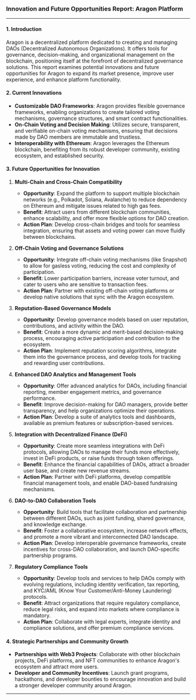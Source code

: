 ### **Innovation and Future Opportunities Report: Aragon Platform**

---

#### **1. Introduction**

Aragon is a decentralized platform dedicated to creating and managing DAOs (Decentralized Autonomous Organizations). It offers tools for governance, decision-making, and organizational management on the blockchain, positioning itself at the forefront of decentralized governance solutions. This report examines potential innovations and future opportunities for Aragon to expand its market presence, improve user experience, and enhance platform functionality.

#### **2. Current Innovations**

- **Customizable DAO Frameworks**: Aragon provides flexible governance frameworks, enabling organizations to create tailored voting mechanisms, governance structures, and smart contract functionalities.
- **On-Chain Voting and Decision Making**: Utilizes secure, transparent, and verifiable on-chain voting mechanisms, ensuring that decisions made by DAO members are immutable and trustless.
- **Interoperability with Ethereum**: Aragon leverages the Ethereum blockchain, benefiting from its robust developer community, existing ecosystem, and established security.

#### **3. Future Opportunities for Innovation**

1. **Multi-Chain and Cross-Chain Compatibility**
   - **Opportunity**: Expand the platform to support multiple blockchain networks (e.g., Polkadot, Solana, Avalanche) to reduce dependency on Ethereum and mitigate issues related to high gas fees.
   - **Benefit**: Attract users from different blockchain communities, enhance scalability, and offer more flexible options for DAO creation.
   - **Action Plan**: Develop cross-chain bridges and tools for seamless integration, ensuring that assets and voting power can move fluidly between blockchains.

2. **Off-Chain Voting and Governance Solutions**
   - **Opportunity**: Integrate off-chain voting mechanisms (like Snapshot) to allow for gasless voting, reducing the cost and complexity of participation.
   - **Benefit**: Lower participation barriers, increase voter turnout, and cater to users who are sensitive to transaction fees.
   - **Action Plan**: Partner with existing off-chain voting platforms or develop native solutions that sync with the Aragon ecosystem.

3. **Reputation-Based Governance Models**
   - **Opportunity**: Develop governance models based on user reputation, contributions, and activity within the DAO.
   - **Benefit**: Create a more dynamic and merit-based decision-making process, encouraging active participation and contribution to the ecosystem.
   - **Action Plan**: Implement reputation scoring algorithms, integrate them into the governance process, and develop tools for tracking and rewarding user contributions.

4. **Enhanced DAO Analytics and Management Tools**
   - **Opportunity**: Offer advanced analytics for DAOs, including financial reporting, member engagement metrics, and governance performance.
   - **Benefit**: Improve decision-making for DAO managers, provide better transparency, and help organizations optimize their operations.
   - **Action Plan**: Develop a suite of analytics tools and dashboards, available as premium features or subscription-based services.

5. **Integration with Decentralized Finance (DeFi)**
   - **Opportunity**: Create more seamless integrations with DeFi protocols, allowing DAOs to manage their funds more effectively, invest in DeFi products, or raise funds through token offerings.
   - **Benefit**: Enhance the financial capabilities of DAOs, attract a broader user base, and create new revenue streams.
   - **Action Plan**: Partner with DeFi platforms, develop compatible financial management tools, and enable DAO-based fundraising mechanisms.

6. **DAO-to-DAO Collaboration Tools**
   - **Opportunity**: Build tools that facilitate collaboration and partnership between different DAOs, such as joint funding, shared governance, and knowledge exchange.
   - **Benefit**: Foster a collaborative ecosystem, increase network effects, and promote a more vibrant and interconnected DAO landscape.
   - **Action Plan**: Develop interoperable governance frameworks, create incentives for cross-DAO collaboration, and launch DAO-specific partnership programs.

7. **Regulatory Compliance Tools**
   - **Opportunity**: Develop tools and services to help DAOs comply with evolving regulations, including identity verification, tax reporting, and KYC/AML (Know Your Customer/Anti-Money Laundering) protocols.
   - **Benefit**: Attract organizations that require regulatory compliance, reduce legal risks, and expand into markets where compliance is mandatory.
   - **Action Plan**: Collaborate with legal experts, integrate identity and compliance solutions, and offer premium compliance services.

#### **4. Strategic Partnerships and Community Growth**

- **Partnerships with Web3 Projects**: Collaborate with other blockchain projects, DeFi platforms, and NFT communities to enhance Aragon's ecosystem and attract more users.
- **Developer and Community Incentives**: Launch grant programs, hackathons, and developer bounties to encourage innovation and build a stronger developer community around Aragon.

--- 

